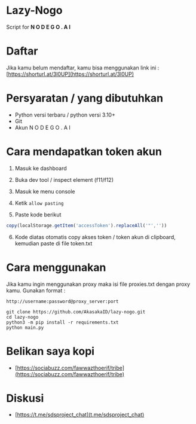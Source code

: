 # Lazy-Nogo

Script for **N O D E G O . A I**

# Daftar

Jika kamu belum mendaftar, kamu bisa menggunakan link ini : [https://shorturl.at/3l0UP](https://shorturl.at/3l0UP)

# Persyaratan / yang dibutuhkan

- Python versi terbaru / python versi 3.10+
- Git
- Akun N O D E G O . A I

# Cara mendapatkan token akun

1. Masuk ke dashboard

2. Buka dev tool / inspect element (f11/f12)

3. Masuk ke menu console

4. Ketik `allow pasting`

5. Paste kode berikut

```javascript
copy(localStorage.getItem('accessToken').replaceAll('"',''))
```
6. Kode diatas otomatis copy akses token / token akun di clipboard, kemudian paste di file token.txt

# Cara menggunakan

Jika kamu ingin menggunakan proxy maka isi file proxies.txt dengan proxy kamu. Gunakan format :

```
http://username:password@proxy_server:port
```

```
git clone https://github.com/AkasakaID/lazy-nogo.git
cd lazy-nogo
python3 -m pip install -r requirements.txt
python main.py
```

# Belikan saya kopi

- [https://sociabuzz.com/fawwazthoerif/tribe](https://sociabuzz.com/fawwazthoerif/tribe)

# Diskusi

- [https://t.me/sdsproject_chat](t.me/sdsproject_chat)
